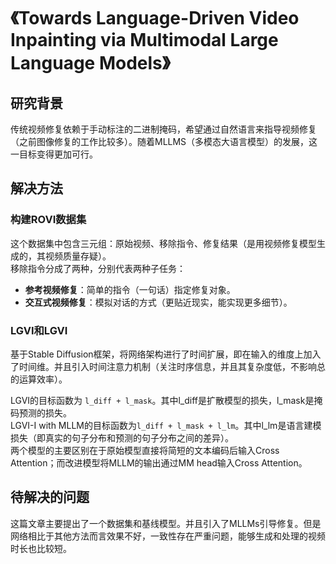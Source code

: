 # 《Towards Language-Driven Video Inpainting via Multimodal Large Language Models》

## 研究背景
传统视频修复依赖于手动标注的二进制掩码，希望通过自然语言来指导视频修复（之前图像修复的工作比较多）。随着MLLMS（多模态大语言模型）的发展，这一目标变得更加可行。

## 解决方法
### 构建ROVI数据集
这个数据集中包含三元组：原始视频、移除指令、修复结果（是用视频修复模型生成的，其视频质量存疑）。  
移除指令分成了两种，分别代表两种子任务：
- **参考视频修复**：简单的指令（一句话）指定修复对象。
- **交互式视频修复**：模拟对话的方式（更贴近现实，能实现更多细节）。

### LGVI和LGVI
基于Stable Diffusion框架，将网络架构进行了时间扩展，即在输入的维度上加入了时间维。并且引入时间注意力机制（关注时序信息，并且其复杂度低，不影响总的运算效率）。

LGVI的目标函数为 `l_diff + l_mask`。其中l_diff是扩散模型的损失，l_mask是掩码预测的损失。  
LGVI-I with MLLM的目标函数为`l_diff + l_mask + l_lm`。其中l_lm是语言建模损失（即真实的句子分布和预测的句子分布之间的差异）。  
两个模型的主要区别在于原始模型直接将简短的文本编码后输入Cross Attention；而改进模型将MLLM的输出通过MM head输入Cross Attention。

## 待解决的问题
这篇文章主要提出了一个数据集和基线模型。并且引入了MLLMs引导修复。但是网络相比于其他方法而言效果不好，一致性存在严重问题，能够生成和处理的视频时长也比较短。
